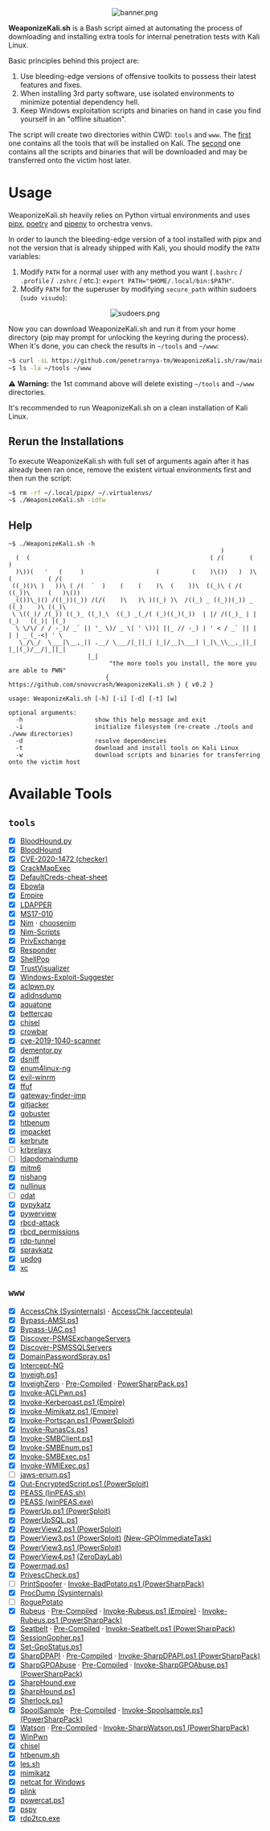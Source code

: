 <p align="center">
  <img src="https://user-images.githubusercontent.com/23141800/103461895-b2e52f80-4d32-11eb-9e4b-f35304ececfa.png" alt="banner.png" />
</p>

**WeaponizeKali.sh** is a Bash script aimed at automating the process of downloading and installing extra tools for internal penetration tests with Kali Linux.

Basic principles behind this project are:

1. Use bleeding-edge versions of offensive toolkits to possess their latest features and fixes.
2. When installing 3rd party software, use isolated environments to minimize potential dependency hell.
3. Keep Windows exploitation scripts and binaries on hand in case you find yourself in an "offline situation".

The script will create two directories within CWD: `tools` and `www`. The [first](#tools) one contains all the tools that will be installed on Kali. The [second](#www) one contains all the scripts and binaries that will be downloaded and may be transferred onto the victim host later.

# Usage

WeaponizeKali.sh heavily relies on Python virtual environments and uses [pipx](https://pipxproject.github.io/pipx/), [poetry](https://python-poetry.org/) and [pipenv](https://pipenv.pypa.io/en/latest/) to orchestra venvs.

In order to launch the bleeding-edge version of a tool installed with pipx and not the version that is already shipped with Kali, you should modify the `PATH` variables:

1. Modify `PATH` for a normal user with any method you want (`.bashrc` / `.profile` / `.zshrc` / etc.): `export PATH="$HOME/.local/bin:$PATH"`.
2. Modify `PATH` for the superuser by modifying `secure_path` within sudoers (`sudo visudo`):

<p align="center">
  <img src="https://user-images.githubusercontent.com/23141800/103461896-b5e02000-4d32-11eb-936e-6764ceae1372.png" alt="sudoers.png" />
</p>

Now you can download WeaponizeKali.sh and run it from your home directory (pip may prompt for unlocking the keyring during the process). When it's done, you can check the results in `~/tools` and `~/www`:

```bash
~$ curl -sL https://github.com/penetrarnya-tm/WeaponizeKali.sh/raw/main/WeaponizeKali.sh | bash -s -- -idtw
~$ ls -la ~/tools ~/www
```

:warning: **Warning:** the 1st command above will delete existing `~/tools` and `~/www` directories. 

It's recommended to run WeaponizeKali.sh on a clean installation of Kali Linux.

## Rerun the Installations

To execute WeaponizeKali.sh with full set of arguments again after it has already been ran once, remove the existent virtual environments first and then run the script:

```bash
~$ rm -rf ~/.local/pipx/ ~/.virtualenvs/
~$ ./WeaponizeKali.sh -idtw
```

## Help

```
~$ ./WeaponizeKali.sh -h
                                                           )
  (  (                                                  ( /(       (                )
  )\))(   '   (     )                    (         (    )\())   )  )\ (          ( /(
 ((_)()\ )   ))\ ( /(  `  )    (    (    )\  (    ))\  ((_)\ ( /( ((_))\     (   )\())
 _(())\_)() /((_))(_)) /(/(    )\   )\ )((_) )\  /((_) _ ((_))(_)) _ ((_)    )\ ((_)\
 \ \((_)/ /(_)) ((_)_ ((_)_\  ((_) _(_/( (_)((_)(_))  | |/ /((_)_ | | (_)   ((_)| |(_)
  \ \/\/ / / -_)/ _` || '_ \)/ _ \| ' \))| ||_ // -_) | ' < / _` || | | | _ (_-<| ' \
   \_/\_/  \___|\__,_|| .__/ \___/|_||_| |_|/__|\___| |_|\_\\__,_||_| |_|(_)/__/|_||_|
                      |_|
                            "the more tools you install, the more you are able to PWN"
                           { https://github.com/snovvcrash/WeaponizeKali.sh } { v0.2 }

usage: WeaponizeKali.sh [-h] [-i] [-d] [-t] [w]

optional arguments:
  -h                    show this help message and exit
  -i                    initialize filesystem (re-create ./tools and ./www directories)
  -d                    resolve dependencies
  -t                    download and install tools on Kali Linux
  -w                    download scripts and binaries for transferring onto the victim host
```

# Available Tools

## `tools`

* [x] [BloodHound.py](https://github.com/fox-it/BloodHound.py)
* [x] [BloodHound](https://github.com/BloodHoundAD/BloodHound/releases)
* [x] [CVE-2020-1472 (checker)](https://github.com/SecuraBV/CVE-2020-1472)
* [x] [CrackMapExec](https://github.com/byt3bl33d3r/CrackMapExec)
* [x] [DefaultCreds-cheat-sheet](https://github.com/ihebski/DefaultCreds-cheat-sheet)
* [x] [Ebowla](https://github.com/Genetic-Malware/Ebowla)
* [x] [Empire](https://github.com/BC-SECURITY/Empire)
* [x] [LDAPPER](https://github.com/shellster/LDAPPER)
* [x] [MS17-010](https://github.com/helviojunior/MS17-010)
* [x] [Nim](https://nim-lang.org/install_unix.html) · [choosenim](https://github.com/dom96/choosenim)
* [x] [Nim-Scripts](https://github.com/S3cur3Th1sSh1t/Creds/tree/master/nim)
* [x] [PrivExchange](https://github.com/dirkjanm/PrivExchange)
* [x] [Responder](https://github.com/lgandx/Responder)
* [x] [ShellPop](https://github.com/0x00-0x00/ShellPop)
* [x] [TrustVisualizer](https://github.com/HarmJ0y/TrustVisualizer)
* [x] [Windows-Exploit-Suggester](https://github.com/AonCyberLabs/Windows-Exploit-Suggester)
* [x] [aclpwn.py](https://github.com/fox-it/aclpwn.py)
* [x] [adidnsdump](https://github.com/dirkjanm/adidnsdump)
* [x] [aquatone](https://github.com/michenriksen/aquatone/releases)
* [x] [bettercap](https://github.com/bettercap/bettercap/releases)
* [x] [chisel](https://github.com/jpillora/chisel/releases)
* [x] [crowbar](https://github.com/galkan/crowbar)
* [x] [cve-2019-1040-scanner](https://github.com/fox-it/cve-2019-1040-scanner)
* [x] [dementor.py](https://gist.github.com/3xocyte/cfaf8a34f76569a8251bde65fe69dccc)
* [x] [dsniff](https://github.com/tecknicaltom/dsniff)
* [x] [enum4linux-ng](https://github.com/cddmp/enum4linux-ng)
* [x] [evil-winrm](https://github.com/Hackplayers/evil-winrm)
* [x] [ffuf](https://github.com/ffuf/ffuf/releases)
* [x] [gateway-finder-imp](https://github.com/whitel1st/gateway-finder-imp)
* [x] [gitjacker](https://github.com/liamg/gitjacker/releases)
* [x] [gobuster](https://github.com/OJ/gobuster/releases)
* [x] [htbenum](https://github.com/SolomonSklash/htbenum)
* [x] [impacket](https://github.com/SecureAuthCorp/impacket)
* [x] [kerbrute](https://github.com/ropnop/kerbrute/releases)
* [ ] [krbrelayx](https://github.com/dirkjanm/krbrelayx)
* [ ] [ldapdomaindump](https://github.com/dirkjanm/ldapdomaindump)
* [x] [mitm6](https://github.com/fox-it/mitm6)
* [x] [nishang](https://github.com/samratashok/nishang)
* [x] [nullinux](https://github.com/m8r0wn/nullinux)
* [ ] [odat](https://github.com/quentinhardy/odat)
* [x] [pypykatz](https://github.com/skelsec/pypykatz)
* [x] [pywerview](https://github.com/the-useless-one/pywerview)
* [x] [rbcd-attack](https://github.com/tothi/rbcd-attack)
* [x] [rbcd_permissions](https://github.com/NinjaStyle82/rbcd_permissions)
* [x] [rdp-tunnel](https://github.com/NotMedic/rdp-tunnel)
* [x] [spraykatz](https://github.com/aas-n/spraykatz)
* [x] [updog](https://github.com/sc0tfree/updog)
* [x] [xc](https://github.com/xct/xc)

## `www`

* [x] [AccessChk (Sysinternals)](https://docs.microsoft.com/en-us/sysinternals/downloads/accesschk) · [AccessChk (accepteula)](https://xor.cat/2017/09/05/sysinternals-accesschk-accepteula/)
* [x] [Bypass-AMSI.ps1](https://gist.github.com/snovvcrash/5c9ee38bb9a8802a674ec3d3d33b4717)
* [x] [Bypass-UAC.ps1](https://gist.github.com/snovvcrash/362be57caaa167e7f5667156ac80f445)
* [x] [Discover-PSMSExchangeServers](https://github.com/PyroTek3/PowerShell-AD-Recon/blob/master/Discover-PSMSExchangeServers)
* [x] [Discover-PSMSSQLServers](https://github.com/PyroTek3/PowerShell-AD-Recon/blob/master/Discover-PSMSSQLServers)
* [x] [DomainPasswordSpray.ps1](https://github.com/dafthack/DomainPasswordSpray/blob/master/DomainPasswordSpray.ps1)
* [x] [Intercept-NG](http://sniff.su/)
* [x] [Inveigh.ps1](https://github.com/Kevin-Robertson/Inveigh/blob/master/Inveigh.ps1)
* [x] [InveighZero](https://github.com/Kevin-Robertson/InveighZero) · [Pre-Compiled](https://github.com/Flangvik/SharpCollection/blob/master/NetFramework_4.0_x64/Inveigh.exe) · [PowerSharpPack.ps1](https://github.com/S3cur3Th1sSh1t/PowerSharpPack/blob/master/PowerSharpPack.ps1)
* [x] [Invoke-ACLPwn.ps1](https://github.com/fox-it/Invoke-ACLPwn/blob/master/Invoke-ACLPwn.ps1)
* [x] [Invoke-Kerberoast.ps1 (Empire)](https://github.com/BC-SECURITY/Empire/blob/master/data/module_source/credentials/Invoke-Kerberoast.ps1)
* [x] [Invoke-Mimikatz.ps1 (Empire)](https://github.com/BC-SECURITY/Empire/blob/master/data/module_source/credentials/Invoke-Mimikatz.ps1)
* [x] [Invoke-Portscan.ps1 (PowerSploit)](https://github.com/PowerShellMafia/PowerSploit/blob/master/Recon/Invoke-Portscan.ps1)
* [x] [Invoke-RunasCs.ps1](https://github.com/antonioCoco/RunasCs/blob/master/Invoke-RunasCs.ps1)
* [x] [Invoke-SMBClient.ps1](https://github.com/Kevin-Robertson/Invoke-TheHash/blob/master/Invoke-SMBClient.ps1)
* [x] [Invoke-SMBEnum.ps1](https://github.com/Kevin-Robertson/Invoke-TheHash/blob/master/Invoke-SMBEnum.ps1)
* [x] [Invoke-SMBExec.ps1](https://github.com/Kevin-Robertson/Invoke-TheHash/blob/master/Invoke-SMBExec.ps1)
* [x] [Invoke-WMIExec.ps1](https://github.com/Kevin-Robertson/Invoke-TheHash/blob/master/Invoke-WMIExec.ps1)
* [ ] [jaws-enum.ps1](https://github.com/411Hall/JAWS/blob/master/jaws-enum.ps1)
* [x] [Out-EncryptedScript.ps1 (PowerSploit)](https://github.com/PowerShellMafia/PowerSploit/blob/master/ScriptModification/Out-EncryptedScript.ps1)
* [x] [PEASS (linPEAS.sh)](https://github.com/carlospolop/privilege-escalation-awesome-scripts-suite/blob/master/linPEAS/linpeas.sh)
* [x] [PEASS (winPEAS.exe)](https://github.com/carlospolop/privilege-escalation-awesome-scripts-suite/blob/master/winPEAS/winPEASexe/winPEAS/bin/x64/Release/winPEAS.exe)
* [x] [PowerUp.ps1 (PowerSploit)](https://github.com/PowerShellMafia/PowerSploit/blob/master/Privesc/PowerUp.ps1)
* [x] [PowerUpSQL.ps1](https://github.com/NetSPI/PowerUpSQL/blob/master/PowerUpSQL.ps1)
* [x] [PowerView2.ps1 (PowerSploit)](https://github.com/PowerShellEmpire/PowerTools/blob/master/PowerView/powerview.ps1)
* [x] [PowerView3.ps1 (PowerSploit)](https://github.com/PowerShellMafia/PowerSploit/blob/26a0757612e5654b4f792b012ab8f10f95d391c9/Recon/PowerView.ps1) [(New-GPOImmediateTask)](https://www.harmj0y.net/blog/redteaming/abusing-gpo-permissions/)
* [x] [PowerView3.ps1 (PowerSploit)](https://github.com/PowerShellMafia/PowerSploit/blob/master/Recon/PowerView.ps1)
* [x] [PowerView4.ps1](https://github.com/ZeroDayLab/PowerSploit/blob/master/Recon/PowerView.ps1) [(ZeroDayLab)](https://exploit.ph/powerview.html)
* [x] [Powermad.ps1](https://github.com/Kevin-Robertson/Powermad/blob/master/Powermad.ps1)
* [x] [PrivescCheck.ps1](https://github.com/itm4n/PrivescCheck/blob/master/PrivescCheck.ps1)
* [ ] [PrintSpoofer](https://github.com/itm4n/PrintSpoofer) · [Invoke-BadPotato.ps1 (PowerSharpPack)](https://github.com/S3cur3Th1sSh1t/PowerSharpPack/blob/master/PowerSharpBinaries/Invoke-BadPotato.ps1)
* [x] [ProcDump (Sysinternals)](https://docs.microsoft.com/en-us/sysinternals/downloads/procdump)
* [ ] [RoguePotato](https://github.com/antonioCoco/RoguePotato/)
* [x] [Rubeus](https://github.com/GhostPack/Rubeus) · [Pre-Compiled](https://github.com/r3motecontrol/Ghostpack-CompiledBinaries/blob/master/Rubeus.exe) · [Invoke-Rubeus.ps1 (Empire)](https://github.com/BC-SECURITY/Empire/blob/master/data/module_source/credentials/Invoke-Rubeus.ps1) · [Invoke-Rubeus.ps1 (PowerSharpPack)](https://github.com/S3cur3Th1sSh1t/PowerSharpPack/blob/master/PowerSharpBinaries/Invoke-Rubeus.ps1)
* [x] [Seatbelt](https://github.com/GhostPack/Seatbelt) · [Pre-Compiled](https://github.com/r3motecontrol/Ghostpack-CompiledBinaries/blob/master/Seatbelt.exe) · [Invoke-Seatbelt.ps1 (PowerSharpPack)](https://github.com/S3cur3Th1sSh1t/PowerSharpPack/blob/master/PowerSharpBinaries/Invoke-Seatbelt.ps1)
* [x] [SessionGopher.ps1](https://github.com/Arvanaghi/SessionGopher/blob/master/SessionGopher.ps1)
* [x] [Set-GpoStatus.ps1](https://gist.github.com/snovvcrash/ecdc639b061fe787617d8d92d8549801)
* [x] [SharpDPAPI](https://github.com/GhostPack/SharpDPAPI) · [Pre-Compiled](https://github.com/r3motecontrol/Ghostpack-CompiledBinaries/blob/master/SharpDPAPI.exe)  · [Invoke-SharpDPAPI.ps1 (PowerSharpPack)](https://github.com/S3cur3Th1sSh1t/PowerSharpPack/blob/master/PowerSharpBinaries/Invoke-SharpDPAPI.ps1)
* [x] [SharpGPOAbuse](https://github.com/FSecureLABS/SharpGPOAbuse) · [Pre-Compiled](https://github.com/Flangvik/SharpCollection/blob/master/NetFramework_4.0_x64/SharpGPOAbuse.exe) · [Invoke-SharpGPOAbuse.ps1 (PowerSharpPack)](https://github.com/S3cur3Th1sSh1t/PowerSharpPack/blob/master/PowerSharpBinaries/Invoke-SharpGPOAbuse.ps1)
* [x] [SharpHound.exe](https://github.com/BloodHoundAD/BloodHound/blob/master/Collectors/SharpHound.exe)
* [x] [SharpHound.ps1](https://github.com/BloodHoundAD/BloodHound/blob/master/Collectors/SharpHound.ps1)
* [x] [Sherlock.ps1](https://github.com/rasta-mouse/Sherlock/blob/master/Sherlock.ps1)
* [x] [SpoolSample](https://github.com/leechristensen/SpoolSample/) · [Pre-Compiled](https://github.com/BlackDiverX/WinTools/blob/master/SpoolSample-Printerbug/SpoolSample.exe) · [Invoke-Spoolsample.ps1 (PowerSharpPack)](https://github.com/S3cur3Th1sSh1t/PowerSharpPack/blob/master/PowerSharpBinaries/Invoke-Spoolsample.ps1)
* [x] [Watson](https://github.com/rasta-mouse/Watson) · [Pre-Compiled](https://github.com/BlackDiverX/WinTools/blob/master/Watson/Watson.exe) · [Invoke-SharpWatson.ps1 (PowerSharpPack)](https://github.com/S3cur3Th1sSh1t/PowerSharpPack/blob/master/PowerSharpBinaries/Invoke-SharpWatson.ps1)
* [x] [WinPwn](https://github.com/S3cur3Th1sSh1t/WinPwn)
* [x] [chisel](https://github.com/jpillora/chisel/releases)
* [x] [htbenum.sh](https://github.com/SolomonSklash/htbenum/blob/master/htbenum.sh)
* [x] [les.sh](https://github.com/mzet-/linux-exploit-suggester/blob/master/linux-exploit-suggester.sh)
* [x] [mimikatz](https://github.com/gentilkiwi/mimikatz/releases)
* [x] [netcat for Windows](https://eternallybored.org/misc/netcat/)
* [x] [plink](https://www.chiark.greenend.org.uk/~sgtatham/putty/latest.html)
* [x] [powercat.ps1](https://github.com/besimorhino/powercat/blob/master/powercat.ps1)
* [x] [pspy](https://github.com/DominicBreuker/pspy/releases)
* [x] [rdp2tcp.exe](https://github.com/NotMedic/rdp-tunnel/blob/master/rdp2tcp.exe)
